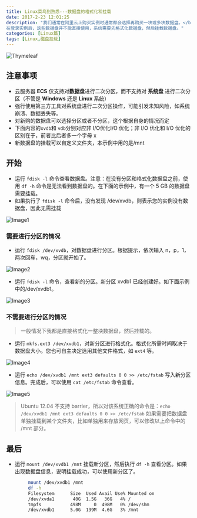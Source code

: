 ```yaml
---
title: Linux菜鸟到熟悉---数据盘的格式化和挂载
date: 2017-2-23 12:01:25
description: "我们通常在阿里云上购买实例时通常都会选择再购买一块或多块数据盘。</br>
在登录实例后，这些数据盘并不能直接使用，系统需要先格式化数据盘，然后挂载数据盘。"
categories: [Linux篇]
tags: [Linux,磁盘挂载]
---
```


<!-- more -->
![Thymeleaf](http://image.lfdevelopment.cn/blog/Thymeleaf.png)


## 注意事项

- 云服务器 **ECS** 仅支持对**数据盘**进行二次分区，而不支持对 **系统盘** 进行二次分区（不管是 **Windows** 还是 **Linux** 系统）
- 强行使用第三方工具对系统盘进行二次分区操作，可能引发未知风险，如系统崩溃、数据丢失等。
- 对新购的数据盘可以选择分区或者不分区，这个根据自身的情况而定
- 下面内容的`xvdb`和 `vdb`分别对应非 I/O优化I/O 优化；非 I/O 优化和 I/O 优化的区别在于，前者比后者多一个字母 x
- 新数据盘的挂载可以自定义文件夹，本示例中用的是/mnt


## 开始

- 运行 `fdisk -l` 命令查看数据盘。注意：在没有分区和格式化数据盘之前，使用 `df -h` 命令是无法看到数据盘的。在下面的示例中，有一个 5 GB 的数据盘需要挂载。
- 如果执行了 `fdisk -l` 命令后，没有发现 /dev/xvdb，则表示您的实例没有数据盘，因此无需挂载

![Image1](http://image.lfdevelopment.cn/blog/linux1.jpg)

### 需要进行分区的情况
- 运行 `fdisk /dev/xvdb`，对数据盘进行分区。根据提示，依次输入 n，p，1，两次回车，wq，分区就开始了。

![Image2](http://image.lfdevelopment.cn/blog/linux2.jpg)

- 运行 `fdisk -l` 命令，查看新的分区。新分区 xvdb1 已经创建好。如下面示例中的/dev/xvdb1。

![Image3](http://image.lfdevelopment.cn/blog/linux3.jpg)


### 不需要进行分区的情况

> 一般情况下我都是直接格式化一整块数据盘，然后挂载的。

- 运行 `mkfs.ext3 /dev/xvdb1`，对新分区进行格式化。格式化所需时间取决于数据盘大小。您也可自主决定选用其他文件格式，如 `ext4` 等。

![Image4](http://image.lfdevelopment.cn/blog/linux4.jpg)

- 运行 `echo /dev/xvdb1 /mnt ext3 defaults 0 0 >> /etc/fstab` 写入新分区信息。完成后，可以使用 `cat /etc/fstab` 命令查看。

![Image5](http://image.lfdevelopment.cn/blog/linux5.jpg)

> Ubuntu 12.04 不支持 barrier，所以对该系统正确的命令是：`echo /dev/xvdb1 /mnt ext3 defaults 0 0 >> /etc/fstab` 
  如果需要把数据盘单独挂载到某个文件夹，比如单独用来存放网页，可以修改以上命令中的 /mnt 部分。
  
  
## 最后
- 运行   `mount /dev/xvdb1 /mnt` 挂载新分区，然后执行 `df -h` 查看分区。如果出现数据盘信息，说明挂载成功，可以使用新分区了。

    ``` bash
         mount /dev/xvdb1 /mnt
         df -h
         Filesystem      Size  Used Avail Use% Mounted on
         /dev/xvda1       40G  1.5G   36G   4% /
         tmpfs           498M     0  498M   0% /dev/shm
         /dev/xvdb1      5.0G  139M  4.6G   3% /mnt
    ```

